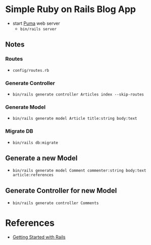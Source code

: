 # Simple Ruby on Rails Blog App

- start [Puma](https://github.com/puma/puma) web server
  - `bin/rails server`

## Notes

### Routes

- `config/routes.rb`

### Generate Controller

- `bin/rails generate controller Articles index --skip-routes`

### Generate Model

- `bin/rails generate model Article title:string body:text`

### Migrate DB

- `bin/rails db:migrate`

## Generate a new Model

- `bin/rails generate model Comment commenter:string body:text article:references`

## Generate Controller for new Model

- `bin/rails generate controller Comments`

# References

- [Getting Started with Rails](https://guides.rubyonrails.org/getting_started.html)
